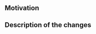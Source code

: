 <!-- Thank you for creating a pull request! In general, we merge your pull requests after they get two or more approvals. -->

## Motivation
<!-- Describe your motivation why you will submit this PR. This is useful for reviewers to understand the context of PR. -->

## Description of the changes
<!-- Describe the changes in this PR. -->

